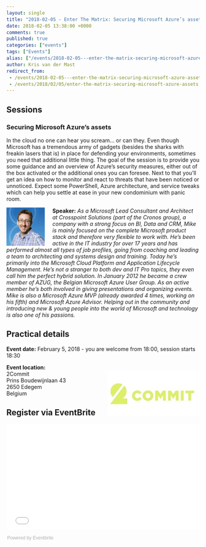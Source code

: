 ```yaml
---
layout: single
title: "2018-02-05 - Enter The Matrix: Securing Microsoft Azure’s assets"
date: 2018-02-05 13:38:00 +0000
comments: true
published: true
categories: ["events"]
tags: ["Events"]
alias: ["/events/2018-02-05---enter-the-matrix-securing-microsoft-azure-assets"]
author: Kris van der Mast
redirect_from:
 - /events/2018-02-05---enter-the-matrix-securing-microsoft-azure-assets.html
 - /events/2018/02/05/enter-the-matrix-securing-microsoft-azure-assets.html
---
```


## Sessions

### Securing Microsoft Azure’s assets
In the cloud no one can hear you scream… or can they. Even though Microsoft has a tremendous army of gadgets (besides the sharks with freakin lasers that is) in place for defending your environments, sometimes you need that additional little thing. The goal of the session is to provide you some guidance and an overview of Azure’s security measures, either out of the box activated or the additional ones you can foresee. Next to that you’ll get an idea on how to monitor and react to threats that have been noticed or unnoticed. Expect some PowerShell, Azure architecture, and service tweaks which can help you settle at ease in your new condominium with panic room.

<img src="/assets/media/speakers/mike-martin.jpg" alt="Mike Martin" align="left" height="100" width="100" style="margin-right: 20px;">**Speaker:** *As a Microsoft Lead Consultant and Architect at Crosspoint Solutions (part of the Cronos group), a company with a strong focus on BI, Data and CRM, Mike is mainly focused on the complete Microsoft product stack and therefore very flexible to work with. He’s been active in the IT industry for over 17 years and has performed almost all types of job profiles, going from coaching and leading a team to architecting and systems design and training. Today he’s primarily into the Microsoft Cloud Platform and Application Lifecycle Management. He’s not a stranger to both dev and IT Pro topics, they even call him the perfect hybrid solution. In January 2012 he became a crew member of AZUG, the Belgian Microsoft Azure User Group. As an active member he’s both involved in giving presentations and organizing events. Mike is also a Microsoft Azure MVP (already awarded 4 times, working on his fifth) and Microsoft Azure Advisor. Helping out in the community and introducing new & young people into the world of Microsoft and technology is also one of his passions.*

## Practical details

**Event date:** February 5, 2018 - you are welcome from 18:00, session starts 18:30

**Event location:**<br />
<img width="240" height="120" align="right" alt="" src="/assets/media/sponsors/logo-2commit.jpg">
2Commit<br />
Prins Boudewijnlaan 43<br />
2650 Edegem<br />
Belgium

## Register via EventBrite
<div style="width:100%; text-align:left;"><iframe src="//eventbrite.com/tickets-external?eid=41994201788&ref=etckt" frameborder="0" height="275" width="100%" vspace="0" hspace="0" marginheight="5" marginwidth="5" scrolling="auto" allowtransparency="true"></iframe><div style="font-family:Helvetica, Arial; font-size:12px; padding:10px 0 5px; margin:2px; width:100%; text-align:left;" ><a class="powered-by-eb" style="color: #ADB0B6; text-decoration: none;" target="_blank" href="http://www.eventbrite.com/">Powered by Eventbrite</a></div></div>
